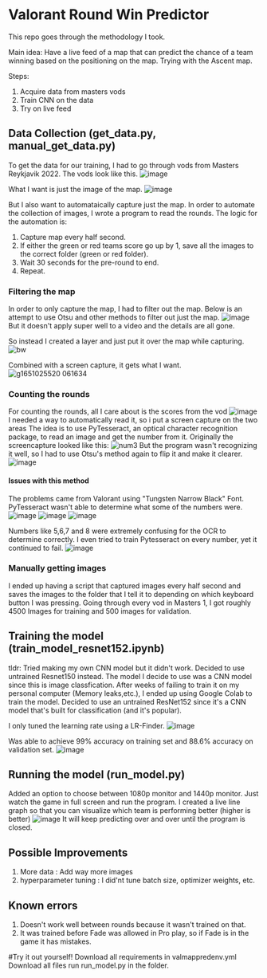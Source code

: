 # Valorant Round Win Predictor
This repo goes through the methodology I took.

Main idea:
Have a live feed of a map that can predict the chance of a team winning based on the positioning on the map.
Trying with the Ascent map.

Steps:
1. Acquire data from masters vods
2. Train CNN on the data
3. Try on live feed

## Data Collection (get_data.py, manual_get_data.py)
To get the data for our training, I had to go through vods from Masters Reykjavik 2022.
The vods look like this.
![image](https://user-images.githubusercontent.com/57018666/169892769-960e7e0a-60bb-4053-969a-ea1efa7aec10.png)

What I want is just the image of the map.
![image](https://user-images.githubusercontent.com/57018666/169893106-e3d20090-bd1a-4b20-9f71-7cdcf153a2c4.png)

But I also want to automataically capture just the map.
In order to automate the collection of images, I wrote a program to read the rounds.
The logic for the automation is:
1. Capture map every half second.
2. If either the green or red teams score go up by 1, save all the images to the correct folder (green or red folder).
3. Wait 30 seconds for the pre-round to end.
4. Repeat.

### Filtering the map
In order to only capture the map, I had to filter out the map.
Below is an attempt to use Otsu and other methods to filter out just the map.
![image](https://user-images.githubusercontent.com/57018666/164949137-f8082cd2-da5b-4f6c-839d-e6de33e20f1f.png)
But it doesn't apply super well to a video and the details are all gone.

So instead I created a layer and just put it over the map while capturing.
![bw](https://user-images.githubusercontent.com/57018666/169893795-20cc8f27-c52b-4bb4-8176-7a85e5c765f4.png)

Combined with a screen capture, it gets what I want.
![g1651025520 061634](https://user-images.githubusercontent.com/57018666/169894372-a4e6ea4e-ca28-404f-99f8-c39618c06faa.png)


### Counting the rounds
For counting the rounds, all I care about is the scores from the vod
![image](https://user-images.githubusercontent.com/57018666/169894206-ffa51b98-771e-47a6-b0b5-91f908a2a121.png)
I needed a way to automatically read it, so i put a screen capture on the two areas
The idea is to use PyTesseract, an optical character recognition package, to read an image and get the number from it.
Originally the screencapture looked like this:
![num3](https://user-images.githubusercontent.com/57018666/169894823-6fa58153-08c8-46d8-8745-2c375d4b22b2.png)
But the program wasn't recognizing it well, so I had to use Otsu's method again to flip it and make it clearer.
![image](https://user-images.githubusercontent.com/57018666/169894807-b5cef5e6-38ef-4f1a-8d4e-8f74dfa0fd96.png)

#### Issues with this method
The problems came from Valorant using "Tungsten Narrow Black" Font. PyTesseract wasn't able to determine what some of the numbers were.
![image](https://user-images.githubusercontent.com/57018666/169895578-f0dbb53b-b3a9-44b6-91a3-34e76788a553.png)
![image](https://user-images.githubusercontent.com/57018666/169895653-347769c2-06eb-4d64-b831-4c8eb98568c5.png)
![image](https://user-images.githubusercontent.com/57018666/169895706-23eac90f-485d-4668-9877-52c1d9f8428e.png)

Numbers like 5,6,7 and 8 were extremely confusing for the OCR to determine correctly. 
I even tried to train Pytesseract on every number, yet it continued to fail.
![image](https://user-images.githubusercontent.com/57018666/169895826-b2ac3662-901f-4f2b-b529-78a7340f0949.png)

### Manually getting images
I ended up having a script that captured images every half second and saves the images to the folder that I tell it to depending on which keyboard button I was pressing. 
Going through every vod in Masters 1, I got roughly 4500 Images for training and 500 images for validation.

## Training the model (train_model_resnet152.ipynb)
tldr: Tried making my own CNN model but it didn't work. Decided to use untrained Resnet150 instead.
The model I decide to use was a CNN model since this is image classfication.
After weeks of failing to train it on my personal computer (Memory leaks,etc.), I ended up using Google Colab to train the model.
Decided to use an untrained ResNet152 since it's a CNN model that's built for classification (and it's popular).

I only tuned the learning rate using a LR-Finder.
![image](https://user-images.githubusercontent.com/57018666/170832612-073f394c-70ad-47ac-8eb2-9d0a5060d966.png)

Was able to achieve 99% accuracy on training set and 88.6% accuracy on validation set.
![image](https://user-images.githubusercontent.com/57018666/170832632-12c345a2-faa6-41d2-9373-3b7823205a6c.png)

## Running the model (run_model.py)
Added an option to choose between 1080p monitor and 1440p monitor. 
Just watch the game in full screen and run the program. 
I created a live line graph so that you can visualize which team is performing better (higher is better)
![image](https://user-images.githubusercontent.com/57018666/170833171-3d619a82-dbe0-434b-a3c0-205b4b28893e.png)
It will keep predicting over and over until the program is closed.

## Possible Improvements
1. More data : Add way more images
2. hyperparameter tuning : I did'nt tune batch size, optimizer weights, etc.


## Known errors
1. Doesn't work well between rounds because it wasn't trained on that.
2. It was trained before Fade was allowed in Pro play, so if Fade is in the game it has mistakes.

#Try it out yourself!
Download all requirements in valmappredenv.yml
Download all files
run run_model.py in the folder. 
